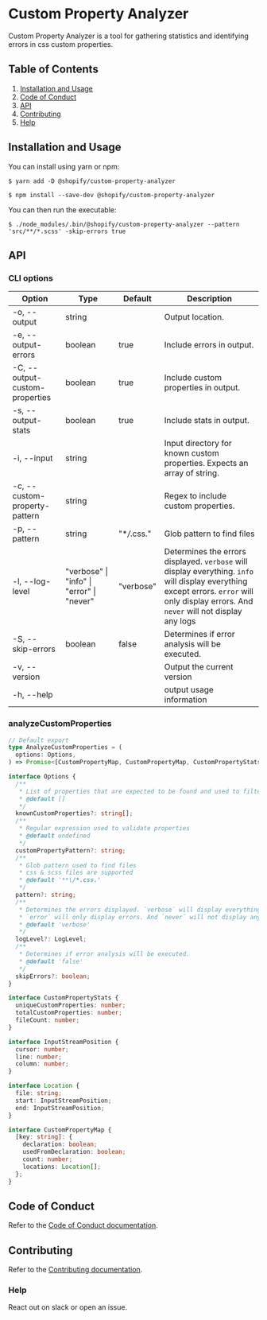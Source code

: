 # Custom Property Analyzer

Custom Property Analyzer is a tool for gathering statistics and identifying errors in css custom properties.

## Table of Contents

1. [Installation and Usage](#installation-and-usage)
2. [Code of Conduct](#code-of-conduct)
3. [API](#api)
4. [Contributing](#contributing)
5. [Help](#help)

## <a name="installation-and-usage"></a>Installation and Usage

You can install using yarn or npm:

```
$ yarn add -D @shopify/custom-property-analyzer
```

```
$ npm install --save-dev @shopify/custom-property-analyzer
```

You can then run the executable:

```
$ ./node_modules/.bin/@shopify/custom-property-analyzer --pattern 'src/**/*.scss' -skip-errors true
```

## <a name="api"></a>API

### CLI options

| Option                         | Type                                      | Default      | Description                                                                                                                                                                               |
| ------------------------------ | ----------------------------------------- | ------------ | ----------------------------------------------------------------------------------------------------------------------------------------------------------------------------------------- |
| -o, --output                   | string                                    |              | Output location.                                                                                                                                                                          |
| -e, --output-errors            | boolean                                   | true         | Include errors in output.                                                                                                                                                                 |
| -C, --output-custom-properties | boolean                                   | true         | Include custom properties in output.                                                                                                                                                      |
| -s, --output-stats             | boolean                                   | true         | Include stats in output.                                                                                                                                                                  |
| -i, --input                    | string                                    |              | Input directory for known custom properties. Expects an array of string.                                                                                                                  |
| -c, --custom-property-pattern  | string                                    |              | Regex to include custom properties.                                                                                                                                                       |
| -p, --pattern                  | string                                    | "\*_/_.css." | Glob pattern to find files                                                                                                                                                                |
| -l, --log-level                | "verbose" \| "info" \| "error" \| "never" | "verbose"    | Determines the errors displayed. `verbose` will display everything. `info` will display everything except errors. `error` will only display errors. And `never` will not display any logs |
| -S, --skip-errors              | boolean                                   | false        | Determines if error analysis will be executed.                                                                                                                                            |
| -v, --version                  |                                           |              | Output the current version                                                                                                                                                                |
| -h, --help                     |                                           |              | output usage information                                                                                                                                                                  |

### analyzeCustomProperties

```ts
// Default export
type AnalyzeCustomProperties = (
  options: Options,
) => Promise<[CustomPropertyMap, CustomPropertyMap, CustomPropertyStats]>;

interface Options {
  /**
   * List of properties that are expected to be found and used to filter properties that are found
   * @default []
   */
  knownCustomProperties?: string[];
  /**
   * Regular expression used to validate properties
   * @default undefined
   */
  customPropertyPattern?: string;
  /**
   * Glob pattern used to find files
   * css & scss files are supported
   * @default '**\/*.css.'
   */
  pattern?: string;
  /**
   * Determines the errors displayed. `verbose` will display everything. `info` will display everything except errors.
   * `error` will only display errors. And `never` will not display any logs
   * @default 'verbose'
   */
  logLevel?: LogLevel;
  /**
   * Determines if error analysis will be executed.
   * @default 'false'
   */
  skipErrors?: boolean;
}

interface CustomPropertyStats {
  uniqueCustomProperties: number;
  totalCustomProperties: number;
  fileCount: number;
}

interface InputStreamPosition {
  cursor: number;
  line: number;
  column: number;
}

interface Location {
  file: string;
  start: InputStreamPosition;
  end: InputStreamPosition;
}

interface CustomPropertyMap {
  [key: string]: {
    declaration: boolean;
    usedFromDeclaration: boolean;
    count: number;
    locations: Location[];
  };
}
```

## <a name="code-of-conduct"></a>Code of Conduct

Refer to the [Code of Conduct documentation](CODE_OF_CONDUCT.md).

## <a name="contributing"></a>Contributing

Refer to the [Contributing documentation](CONTRIBUTING.md).

### <a name="help"></a>Help

React out on slack or open an issue.
